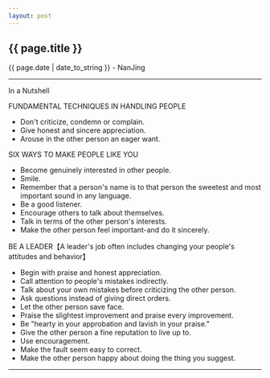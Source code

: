 ```yaml
---
layout: post
---
```


<h2>{{ page.title }}</h2>
<p class='meta'>{{ page.date | date_to_string }} - NanJing</p>

---

In a Nutshell

FUNDAMENTAL TECHNIQUES IN HANDLING PEOPLE 

 - Don't criticize, condemn or complain. 
 - Give honest and sincere appreciation. 
 - Arouse in the other person an eager want.

SIX WAYS TO MAKE PEOPLE LIKE YOU 

 - Become genuinely interested in other people. 
 - Smile. 
 - Remember that a person's name is to that person the sweetest and most important sound in any language. 
 - Be a good listener. 
 - Encourage others to talk about themselves. 
 - Talk in terms of the other person's interests. 
 - Make the other person feel important-and do it sincerely. 

BE A LEADER【A leader's job often includes changing your people's attitudes and behavior】

 - Begin with praise and honest appreciation. 
 - Call attention to people's mistakes indirectly. 
 - Talk about your own mistakes before criticizing the other person. 
 - Ask questions instead of giving direct orders. 
 - Let the other person save face. 
 - Praise the slightest improvement and praise every improvement. 
 - Be "hearty in your approbation and lavish in your praise."
 - Give the other person a fine reputation to live up to. 
 - Use encouragement. 
 - Make the fault seem easy to correct. 
 - Make the other person happy about doing the thing you suggest.

---

